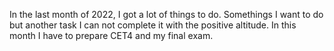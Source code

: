 In the last month of 2022, I got a lot of things to do. Somethings I want to do but another task I can not complete it with the positive altitude.
In this month I have to prepare CET4 and my final exam.
